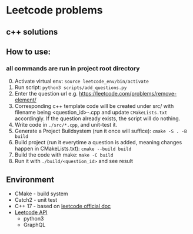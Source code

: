 # Leetcode problems
## c++ solutions


## How to use:
### all commands are run in project root directory
0. Activate virtual env: `source leetcode_env/bin/activate `
1. Run script: `python3 scripts/add_questions.py`
2. Enter the question url e.g. https://leetcode.com/problems/remove-element/
3. Corresponding c++ template code will be created under src/ with filename being <question_id>-<question-slug>.cpp and update `CMakeLists.txt` accordingly. If the question already exists, the script will do nothing.
4. Write code in `./src/*.cpp`, and unit-test it.
5. Generate a Project Buildsystem (run it once will suffice): `cmake -S . -B build`
6. Build project (run it everytime a question is added, meaning changes happen in CMakeLists.txt): `cmake --build build`
7. Build the code with make: `make -C build`
8. Run it with `./build/<question_id>` and see result



## Environment
- CMake - build system
- Catch2 - unit test
- C++ 17 - based on [leetcode official doc](https://support.leetcode.com/hc/en-us/articles/360011833974-What-are-the-environments-for-the-programming-languages-)
- [Leetcode API](https://pypi.org/project/python-leetcode/)
  - python3
  - GraphQL

